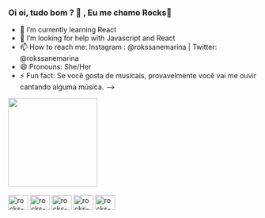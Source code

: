 ### Oi oi, tudo bom ? 👋 , Eu me chamo Rocks🤘


- 🌱 I’m currently learning React
- 🤔 I’m looking for help with Javascript and React 
- 📫 How to reach me: Instagram : @rokssanemarina | Twitter: @rokssanemarina 
- 😄 Pronouns: She/Her
- ⚡ Fun fact: Se você gosta de musicais, provavelmente você vai me ouvir cantando alguma música. 
-->
<div>
  <a href="https://github.com/rokssanemarina"></a>
  <img height="180 em" src="https://github-readme-stats.vercel.app/api?username=rokssanemarina&hide=contribs,prs&count_private=true&show_icons=true&theme=radical"/>
</div>
<div style="display:inline-block"><br>
<img src="https://cdn.jsdelivr.net/gh/devicons/devicon/icons/javascript/javascript-original.svg" alt="rocks-js" height="30" width="40">
<img src="https://cdn.jsdelivr.net/gh/devicons/devicon/icons/html5/html5-original.svg" alt="rocks-html" height="30" width="40">
<img src="https://cdn.jsdelivr.net/gh/devicons/devicon/icons/css3/css3-original-wordmark.svg" alt="rocks-css" height="30" width="40">
<img src="https://cdn.jsdelivr.net/gh/devicons/devicon/icons/react/react-original.svg" alt="rocks-react" height="30" width="40">
<img src="https://cdn.jsdelivr.net/gh/devicons/devicon/icons/figma/figma-original.svg" alt="rocks-react" height="30" width="40">
</div>
